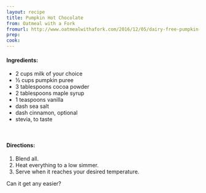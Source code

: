 ```yaml
---
layout: recipe
title: Pumpkin Hot Chocolate
from: Oatmeal with a Fork
fromurl: http://www.oatmealwithafork.com/2016/12/05/dairy-free-pumpkin-hot-chocolate/
prep: 
cook: 
---
```


#### Ingredients:

* 2 cups milk of your choice
* ½ cups pumpkin puree
* 3 tablespoons cocoa powder
* 2 tablespoons maple syrup
* 1 teaspoons vanilla
* dash sea salt
* dash cinnamon, optional
* stevia, to taste

<br>

#### Directions:

1. Blend all.
2. Heat everything to a low simmer.
3. Serve when it reaches your desired temperature.

Can it get any easier?
